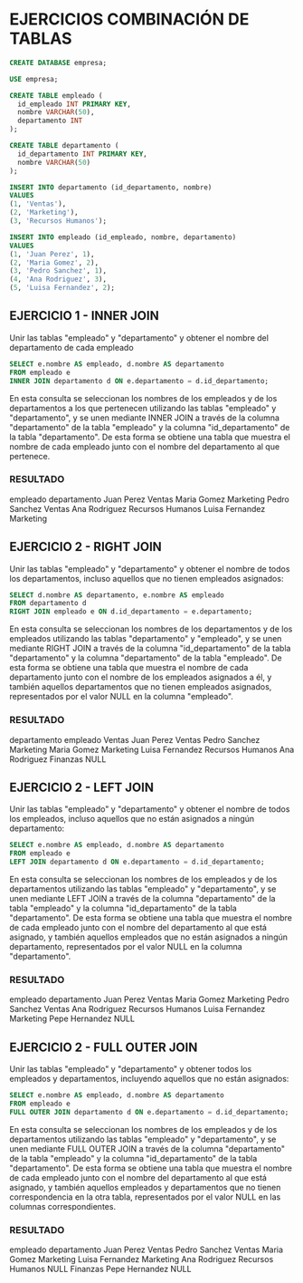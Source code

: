 # EJERCICIOS COMBINACIÓN DE TABLAS

~~~sql
CREATE DATABASE empresa;

USE empresa;

CREATE TABLE empleado (
  id_empleado INT PRIMARY KEY,
  nombre VARCHAR(50),
  departamento INT
);

CREATE TABLE departamento (
  id_departamento INT PRIMARY KEY,
  nombre VARCHAR(50)
);

INSERT INTO departamento (id_departamento, nombre) 
VALUES 
(1, 'Ventas'), 
(2, 'Marketing'), 
(3, 'Recursos Humanos');

INSERT INTO empleado (id_empleado, nombre, departamento) 
VALUES 
(1, 'Juan Perez', 1), 
(2, 'Maria Gomez', 2), 
(3, 'Pedro Sanchez', 1), 
(4, 'Ana Rodriguez', 3), 
(5, 'Luisa Fernandez', 2);

~~~

## EJERCICIO 1 - INNER JOIN

Unir las tablas "empleado" y "departamento" y obtener el nombre del departamento de cada empleado

~~~sql
SELECT e.nombre AS empleado, d.nombre AS departamento
FROM empleado e
INNER JOIN departamento d ON e.departamento = d.id_departamento;
~~~

En esta consulta se seleccionan los nombres de los empleados y de los departamentos a los que pertenecen utilizando las tablas "empleado" y "departamento", y se unen mediante INNER JOIN a través de la columna "departamento" de la tabla "empleado" y la columna "id_departamento" de la tabla "departamento". De esta forma se obtiene una tabla que muestra el nombre de cada empleado junto con el nombre del departamento al que pertenece.

### RESULTADO

empleado	departamento
Juan Perez	Ventas
Maria Gomez	Marketing
Pedro Sanchez	Ventas
Ana Rodriguez	Recursos Humanos
Luisa Fernandez	Marketing

## EJERCICIO 2 - RIGHT JOIN

Unir las tablas "empleado" y "departamento" y obtener el nombre de todos los departamentos, incluso aquellos que no tienen empleados asignados:

~~~sql
SELECT d.nombre AS departamento, e.nombre AS empleado
FROM departamento d
RIGHT JOIN empleado e ON d.id_departamento = e.departamento;
~~~

En esta consulta se seleccionan los nombres de los departamentos y de los empleados utilizando las tablas "departamento" y "empleado", y se unen mediante RIGHT JOIN a través de la columna "id_departamento" de la tabla "departamento" y la columna "departamento" de la tabla "empleado". De esta forma se obtiene una tabla que muestra el nombre de cada departamento junto con el nombre de los empleados asignados a él, y también aquellos departamentos que no tienen empleados asignados, representados por el valor NULL en la columna "empleado".

### RESULTADO

departamento	empleado
Ventas	Juan Perez
Ventas	Pedro Sanchez
Marketing	Maria Gomez
Marketing	Luisa Fernandez
Recursos Humanos	Ana Rodriguez
Finanzas	NULL

## EJERCICIO 2 - LEFT JOIN

Unir las tablas "empleado" y "departamento" y obtener el nombre de todos los empleados, incluso aquellos que no están asignados a ningún departamento:

~~~sql
SELECT e.nombre AS empleado, d.nombre AS departamento
FROM empleado e
LEFT JOIN departamento d ON e.departamento = d.id_departamento;
~~~

En esta consulta se seleccionan los nombres de los empleados y de los departamentos utilizando las tablas "empleado" y "departamento", y se unen mediante LEFT JOIN a través de la columna "departamento" de la tabla "empleado" y la columna "id_departamento" de la tabla "departamento". De esta forma se obtiene una tabla que muestra el nombre de cada empleado junto con el nombre del departamento al que está asignado, y también aquellos empleados que no están asignados a ningún departamento, representados por el valor NULL en la columna "departamento".

### RESULTADO

empleado	departamento
Juan Perez	Ventas
Maria Gomez	Marketing
Pedro Sanchez	Ventas
Ana Rodriguez	Recursos Humanos
Luisa Fernandez	Marketing
Pepe Hernandez	NULL

## EJERCICIO 2 - FULL OUTER JOIN

Unir las tablas "empleado" y "departamento" y obtener todos los empleados y departamentos, incluyendo aquellos que no están asignados:

~~~sql
SELECT e.nombre AS empleado, d.nombre AS departamento
FROM empleado e
FULL OUTER JOIN departamento d ON e.departamento = d.id_departamento;
~~~

En esta consulta se seleccionan los nombres de los empleados y de los departamentos utilizando las tablas "empleado" y "departamento", y se unen mediante FULL OUTER JOIN a través de la columna "departamento" de la tabla "empleado" y la columna "id_departamento" de la tabla "departamento". De esta forma se obtiene una tabla que muestra el nombre de cada empleado junto con el nombre del departamento al que está asignado, y también aquellos empleados y departamentos que no tienen correspondencia en la otra tabla, representados por el valor NULL en las columnas correspondientes.

### RESULTADO

empleado	departamento
Juan Perez	Ventas
Pedro Sanchez	Ventas
Maria Gomez	Marketing
Luisa Fernandez	Marketing
Ana Rodriguez	Recursos Humanos
NULL	Finanzas
Pepe Hernandez	NULL